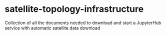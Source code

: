 # satellite-topology-infrastructure
Collection of all the documents needed to download and start a JupyterHub service with automatic satellite data download
